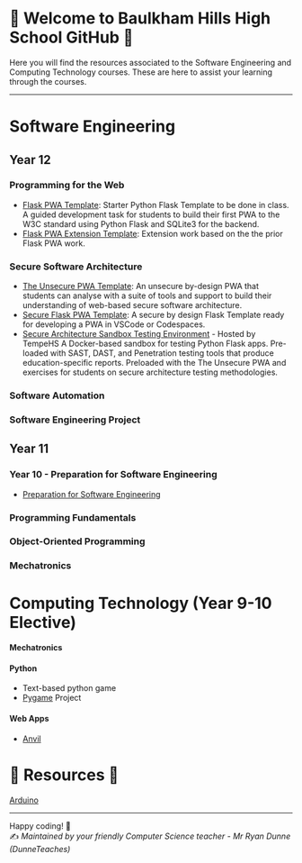 # 🍊 Welcome to Baulkham Hills High School GitHub 🍊

Here you will find the resources associated to the Software Engineering and Computing Technology courses. These are here to assist your learning through the courses.

---

# Software Engineering

## Year 12 
### Programming for the Web
- [Flask PWA Template](https://github.com/BaulkhamHillsHS/PftW_Template): Starter Python Flask Template to be done in class. A guided development task for students to build their first PWA to the W3C standard using Python Flask and SQLite3 for the backend.
- [Flask PWA Extension Template](https://github.com/BaulkhamHillsHS/Flask-PWA-API-Extension_Task_Template): Extension work based on the the prior Flask PWA work.

### Secure Software Architecture
- [The Unsecure PWA Template](https://github.com/BaulkhamHillsHS/The_Unsecure_PWA_Template): An unsecure by-design PWA that students can analyse with a suite of tools and support to build their understanding of web-based secure software architecture.
- [Secure Flask PWA Template](https://github.com/BaulkhamHillsHS/Secure_Flask_PWA_Template): A secure by design Flask Template ready for developing a PWA in VSCode or Codespaces.
- [Secure Architecture Sandbox Testing Environment](https://github.com/TempeHS/Secure_Architecture_Sandbox_Testing_Environment) - Hosted by TempeHS A Docker-based sandbox for testing Python Flask apps. Pre-loaded with SAST, DAST, and Penetration testing tools that produce education-specific reports. Preloaded with the The Unsecure PWA and exercises for students on secure architecture testing methodologies.

### Software Automation

### Software Engineering Project

## Year 11
### Year 10 - Preparation for Software Engineering
- [Preparation for Software Engineering](https://github.com/BaulkhamHillsHS/Software-Engineering-Prep)
### Programming Fundamentals
### Object-Oriented Programming 
### Mechatronics


# Computing Technology (Year 9-10 Elective)
#### Mechatronics
#### Python
- Text-based python game
- [Pygame](https://www.pygame.org/docs/) Project
#### Web Apps
- [Anvil](https://anvil.works/)

# 📂 Resources 📂

[Arduino](https://github.com/BaulkhamHillsHS/Arduino)

---

Happy coding! 🎉  
✍️ *Maintained by your friendly Computer Science teacher - Mr Ryan Dunne (DunneTeaches)*
